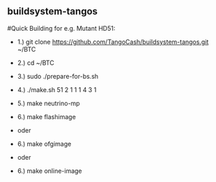 ## buildsystem-tangos

#Quick Building for e.g. Mutant HD51:

- 1.) git clone https://github.com/TangoCash/buildsystem-tangos.git ~/BTC
- 2.) cd ~/BTC
- 3.) sudo ./prepare-for-bs.sh
- 4.) ./make.sh 51 2 1 1 1 4 3 1
- 5.) make neutrino-mp

- 6.) make flashimage
- oder
- 6.) make ofgimage
- oder
- 6.) make online-image 
